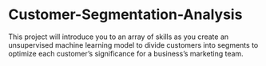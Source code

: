# Customer-Segmentation-Analysis
This project will introduce you to an array of skills as you create an unsupervised machine learning model to divide customers into segments to optimize each customer’s significance for a business’s marketing team. 
